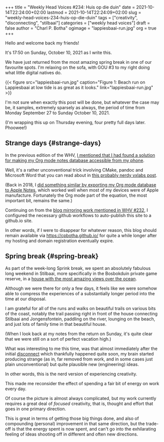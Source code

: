 +++
title = "Weekly Head Voices #234: Huis op die duin"
date = 2021-10-14T22:24:00+02:00
lastmod = 2021-10-14T22:24:09+02:00
slug = "weekly-head-voices-234-huis-op-die-duin"
tags = ["creativity", "disconnecting", "stilbaai"]
categories = ["weekly head voices"]
draft = false
author = "Charl P. Botha"
ogimage = "lappiesbaai-run.jpg"
org = true
+++

Hello and welcome back my friends!

It's 17:50 on Sunday, October 10, 2021 as I write this.

We have just returned from the most amazing spring break in one of our
favourite spots. I'm relaxing on the sofa, with GOU #3 to my right doing what
little digital natives do.

{{< figure src="lappiesbaai-run.jpg" caption="Figure 1: Beach run on Lappiesbaai at low tide is as great as it looks." link="lappiesbaai-run.jpg" >}}

I'm not sure when exactly this post will be done, but whatever the case may be,
it samples, extremely sparsely as always, the period of time from Monday
September 27 to Sunday October 10, 2021.

(I'm wrapping this up on Thursday evening, four pretty full days
later. Phoowee!)


## Strange days {#strange-days}

In the previous edition of the WHV, [I mentioned that I had found a solution for
making my Org mode notes database accessible from my phone](/2021/09/29/weekly-head-voices-233-atomic-party-sections/#dropbox-paper--aka-mobile-note-taking-evolving).

Well, it's a rather unconventional trick involving CMake, pandoc and Microsoft
Word that you can read about in [this probably nerdy vxlabs post](https://vxlabs.com/2021/09/29/convert-org-mode-files-to-docx-with-cmake-and-pandoc-for-mobile-accessibility/).

(Back in 2018, I [did something similar by exporting my Org mode database to
Apple Notes](https://vxlabs.com/2018/10/29/importing-orgmode-notes-into-apple-notes/), which worked well when most of my devices were of Apple
manufacture. Fortunately the Org mode part of the equation, the most important bit,
remains the same.)

Continuing on from the [blog mirroring work mentioned in WHV #232](/2021/09/13/weekly-head-voices-232-side-project-smorgasbord/#this-blog-hopefully-immortalised-on-github), I configured
the necessary github workflows to auto-publish this site to a github.io site.

In other words, if I were to disappear for whatever reason, this blog should
remain available via <https://cpbotha.github.io/> for quite a while longer after
my hosting and domain registration eventually expire.


## Spring break {#spring-break}

As part of the week-long Sprink break, we spent an absolutely fabulous long
weekend in Stilbaai, more specifically in the Bosbokduin private game reserve,
in a [house with the most amazing views over the ocean](http://huisopdieduin.co.za/).

Although we were there for only a few days, it feels like we were somehow able
to compress the experiences of a substantially longer period into the time at
our disposal.

I am grateful for all of the runs and walks on beautiful trails on various bits
of the coast, notably the trail passing right in front of the house connecting
Stilbaai and Jongensfontein, paddling on the river, lounging on the beach, and
just lots of family time in that beautiful house.

(When I look back at my notes from the return on Sunday, it's quite clear that
we were still on a sort of perfect vacation high.)

What was interesting to me this time, was that almost immediately after the
initial [disconnect](/tags/disconnecting/) which thankfully happened quite soon, my brain started
producing strange (as in, far removed from work, and in some cases just plain
unconventional) but quite plausible new (engineering) ideas.

In other words, this is the nerd version of experiencing creativity.

This made me reconsider the effect of spending a fair bit of energy on work
every day.

Of course the picture is almost always complicated, but my work currently
requires a great deal of _focused_ creativity, that is, thought and effort that
goes in one primary direction.

This is great in terms of getting those big things done, and also of
compounding (personal) improvement in that same direction, but the trade-off is
that the energy spent is now spent, and can't go into the exhilarating feeling
of ideas shooting off in different and often new directions.
